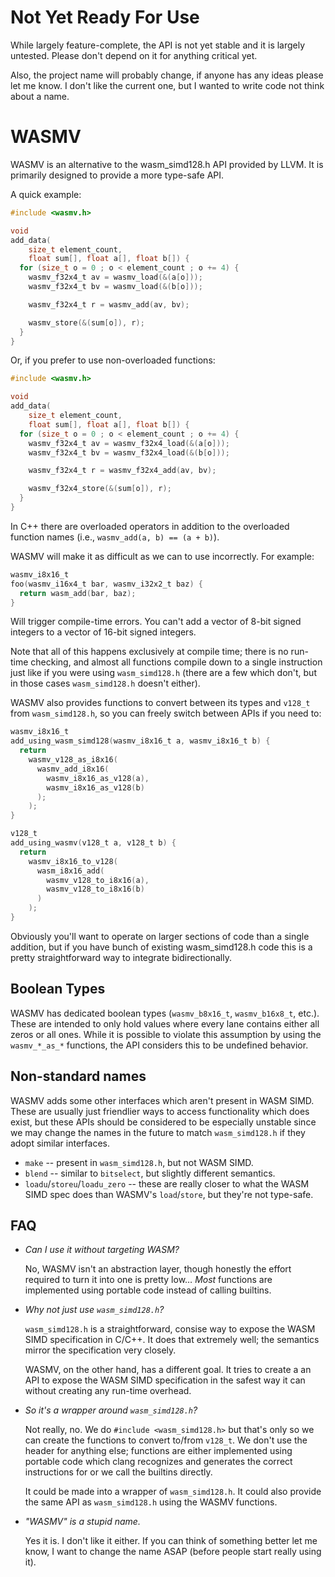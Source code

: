 # Not Yet Ready For Use

While largely feature-complete, the API is not yet stable and it is
largely untested.  Please don't depend on it for anything critical yet.

Also, the project name will probably change, if anyone has any ideas
please let me know.  I don't like the current one, but I wanted to
write code not think about a name.

# WASMV

WASMV is an alternative to the wasm_simd128.h API provided by LLVM. It
is primarily designed to provide a more type-safe API.

A quick example:

```c
#include <wasmv.h>

void
add_data(
    size_t element_count,
    float sum[], float a[], float b[]) {
  for (size_t o = 0 ; o < element_count ; o += 4) {
    wasmv_f32x4_t av = wasmv_load(&(a[o]));
    wasmv_f32x4_t bv = wasmv_load(&(b[o]));

    wasmv_f32x4_t r = wasmv_add(av, bv);

    wasmv_store(&(sum[o]), r);
  }
}
```

Or, if you prefer to use non-overloaded functions:

```c
#include <wasmv.h>

void
add_data(
    size_t element_count,
    float sum[], float a[], float b[]) {
  for (size_t o = 0 ; o < element_count ; o += 4) {
    wasmv_f32x4_t av = wasmv_f32x4_load(&(a[o]));
    wasmv_f32x4_t bv = wasmv_f32x4_load(&(b[o]));

    wasmv_f32x4_t r = wasmv_f32x4_add(av, bv);

    wasmv_f32x4_store(&(sum[o]), r);
  }
}
```

In C++ there are overloaded operators in addition to the overloaded
function names (i.e., `wasmv_add(a, b) == (a + b)`).

WASMV will make it as difficult as we can to use incorrectly.  For
example:

```c
wasmv_i8x16_t
foo(wasmv_i16x4_t bar, wasmv_i32x2_t baz) {
  return wasm_add(bar, baz);
}
```

Will trigger compile-time errors. You can't add a vector of 8-bit
signed integers to a vector of 16-bit signed integers.

Note that all of this happens exclusively at compile time; there is
no run-time checking, and almost all functions compile down to a single
instruction just like if you were using `wasm_simd128.h` (there are a
few which don't, but in those cases `wasm_simd128.h` doesn't either).

WASMV also provides functions to convert between its types and
`v128_t` from `wasm_simd128.h`, so you can freely switch between APIs
if you need to:

```c
wasmv_i8x16_t
add_using_wasm_simd128(wasmv_i8x16_t a, wasmv_i8x16_t b) {
  return
    wasmv_v128_as_i8x16(
      wasmv_add_i8x16(
        wasmv_i8x16_as_v128(a),
        wasmv_i8x16_as_v128(b)
      );
    );
}

v128_t
add_using_wasmv(v128_t a, v128_t b) {
  return
    wasmv_i8x16_to_v128(
      wasm_i8x16_add(
        wasmv_v128_to_i8x16(a),
        wasmv_v128_to_i8x16(b)
      )
    );
}
```

Obviously you'll want to operate on larger sections of code than a
single addition, but if you have bunch of existing wasm_simd128.h code
this is a pretty straightforward way to integrate bidirectionally.

## Boolean Types

WASMV has dedicated boolean types (`wasmv_b8x16_t`, `wasmv_b16x8_t`,
etc.).  These are intended to only hold values where every lane
contains either all zeros or all ones.  While it is possible to violate
this assumption by using the `wasmv_*_as_*` functions, the API
considers this to be undefined behavior.

## Non-standard names

WASMV adds some other interfaces which aren't present in WASM SIMD.
These are usually just friendlier ways to access functionality which
does exist, but these APIs should be considered to be especially
unstable since we may change the names in the future to match
`wasm_simd128.h` if they adopt similar interfaces.

 * `make` -- present in `wasm_simd128.h`, but not WASM SIMD.
 * `blend` -- similar to `bitselect`, but slightly different semantics.
 * `loadu`/`storeu`/`loadu_zero` -- these are really closer to what the
   WASM SIMD spec does than WASMV's `load`/`store`, but they're not
   type-safe.

## FAQ

* *Can I use it without targeting WASM?*
   
  No, WASMV isn't an abstraction layer, though honestly the effort
  required to turn it into one is pretty low… *Most* functions are
  implemented using portable code instead of calling builtins.

* *Why not just use `wasm_simd128.h`?*

  `wasm_simd128.h` is a straightforward, consise way to expose the WASM
  SIMD specification in C/C++.  It does that extremely well; the
  semantics mirror the specification very closely.

  WASMV, on the other hand, has a different goal.  It tries to create a
  an API to expose the WASM SIMD specification in the safest way it can
  without creating any run-time overhead.

* *So it's a wrapper around `wasm_simd128.h`?*

  Not really, no.  We do `#include <wasm_simd128.h>` but that's only
  so we can create the functions to convert to/from `v128_t`.  We don't
  use the header for anything else; functions are either implemented
  using portable code which clang recognizes and generates the correct
  instructions for or we call the builtins directly.

  It could be made into a wrapper of `wasm_simd128.h`.  It could also
  provide the same API as `wasm_simd128.h` using the WASMV functions.

* *"WASMV" is a stupid name.*

  Yes it is. I don't like it either.  If you can think of something
  better let me know, I want to change the name ASAP (before people
  start really using it).

